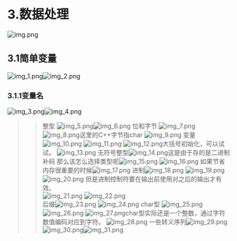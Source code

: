 # 3.数据处理
![img.png](img.png)
## 3.1简单变量
![img_1.png](img_1.png)![img_2.png](img_2.png)
### 3.1.1变量名
![img_3.png](img_3.png)![img_4.png](img_4.png)
> >整型
> ![img_5.png](img_5.png)![img_6.png](img_6.png)
> 位和字节
> ![img_7.png](img_7.png)![img_8.png](img_8.png)这里的C++字节指char
> ![img_9.png](img_9.png)
> 变量
>![img_10.png](img_10.png)
> ![img_11.png](img_11.png)
> ![img_12.png](img_12.png)大括号初始化，可以试试。
> ![img_13.png](img_13.png)
> 无符号整型![img_14.png](img_14.png)这是由于存的是二进制补码
> 那么该怎么选择类型呢![img_15.png](img_15.png)
> ![img_16.png](img_16.png)
> 如果节省内存很重要的时候![img_17.png](img_17.png)
> 进制![img_18.png](img_18.png)
> ![img_19.png](img_19.png)![img_20.png](img_20.png)
> 但是进制控制符要在输出前使用对之后的输出才有效。  
> ![img_21.png](img_21.png)
> ![img_22.png](img_22.png)  
> 后缀![img_23.png](img_23.png)
> ![img_24.png](img_24.png)
> char型
> ![img_25.png](img_25.png)![img_26.png](img_26.png)
> ![img_27.png](img_27.png)char型实际还是一个整数，通过字符数值编码对应到字符。
> ![img_28.png](img_28.png)
> 一些转义序列![img_29.png](img_29.png)
> ![img_30.png](img_30.png)![img_31.png](img_31.png)
> 